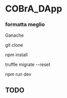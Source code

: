 # COBrA_DApp


### formatta meglio
Ganache

git clone

npm install

truffle migrate --reset

npm run dev

## TODO
